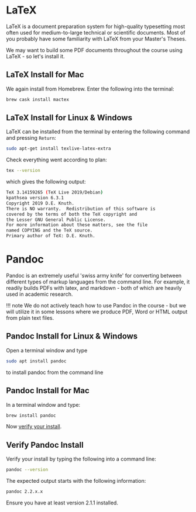 <!-- markdownlint-disable MD024 -->
<!-- see https://github.com/DavidAnson/markdownlint for code to enable or disable rules -->
# LaTeX

LaTeX is a document preparation system for high-quality typesetting most often used for medium-to-large technical or scientific documents.
Most of you probably have some familiarity with LaTeX from your Master's Theses.

We may want to build some PDF documents throughout the course using LaTeX - so let's install it.

## LaTeX Install for Mac

We again install from Homebrew.
Enter the following into the terminal:

```bash
brew cask install mactex
```

## LaTeX Install for Linux & Windows

LaTeX can be installed from the terminal by entering the following command and pressing `Return`:

```bash
sudo apt-get install texlive-latex-extra
```

Check everything went according to plan:

``` bash
tex --version
```

which gives the following output:

``` bash
TeX 3.14159265 (TeX Live 2019/Debian)
kpathsea version 6.3.1
Copyright 2019 D.E. Knuth.
There is NO warranty.  Redistribution of this software is
covered by the terms of both the TeX copyright and
the Lesser GNU General Public License.
For more information about these matters, see the file
named COPYING and the TeX source.
Primary author of TeX: D.E. Knuth.
```

# Pandoc

Pandoc is an extremely useful 'swiss army knife' for converting between different types of markup languages from the command line.
For example, it readily builds PDFs with latex, and markdown - both of which are heavily used in academic research.

!!! note
        We do not actively teach how to use Pandoc in the course - but we will utilize it in some lessons where we produce PDF, Word or HTML output from plain text files.

## Pandoc Install for Linux & Windows

Open a terminal window and type

```bash
sudo apt install pandoc
```

 to install pandoc from the command line

## Pandoc Install for Mac

In a terminal window and type:

```bash
brew install pandoc
```

Now [verify your install](verify-pandoc-install).

## Verify Pandoc Install

Verify your install by typing the following into a command line:

```bash
pandoc --version
```

The expected output starts with the following information:

```bash
pandoc 2.2.x.x

```

Ensure you have at least version 2.1.1 installed.
